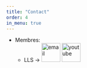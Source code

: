 ```yaml
---
title: "Contact"
order: 4
in_menu: true
---
```

- Membres:
    - LLS -> [<img src="{% link images/email-file-text-svgrepo-com.svg %}" alt="email" width="50" height="50">](lesaouterluderick@gmail.com) [<img src="{% link images/youtube-icon.svg %}" alt="youtube" width="50" height="50">](https://youtube.com/@lls3754?si=JVCIHCM4MFISzL4h) 